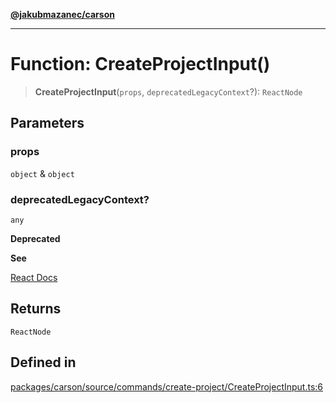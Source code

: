 [**@jakubmazanec/carson**](../README.md)

---

# Function: CreateProjectInput()

> **CreateProjectInput**(`props`, `deprecatedLegacyContext`?): `ReactNode`

## Parameters

### props

`object` & `object`

### deprecatedLegacyContext?

`any`

**Deprecated**

**See**

[React Docs](https://legacy.reactjs.org/docs/legacy-context.html#referencing-context-in-lifecycle-methods)

## Returns

`ReactNode`

## Defined in

[packages/carson/source/commands/create-project/CreateProjectInput.ts:6](https://github.com/jakubmazanec/tools/blob/0633c96618f3c6692ade528aee0f27ac091468a5/packages/carson/source/commands/create-project/CreateProjectInput.ts#L6)
